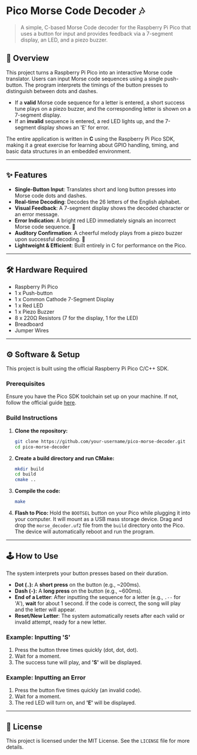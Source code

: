 # Pico Morse Code Decoder 🎶

> A simple, C-based Morse Code decoder for the Raspberry Pi Pico that uses a button for input and provides feedback via a 7-segment display, an LED, and a piezo buzzer.

## 📝 Overview

This project turns a Raspberry Pi Pico into an interactive Morse code translator. Users can input Morse code sequences using a single push-button. The program interprets the timings of the button presses to distinguish between dots and dashes.

  - If a **valid** Morse code sequence for a letter is entered, a short success tune plays on a piezo buzzer, and the corresponding letter is shown on a 7-segment display.
  - If an **invalid** sequence is entered, a red LED lights up, and the 7-segment display shows an 'E' for error.

The entire application is written in **C** using the Raspberry Pi Pico SDK, making it a great exercise for learning about GPIO handling, timing, and basic data structures in an embedded environment.

-----

## ✨ Features

  - **Single-Button Input**: Translates short and long button presses into Morse code dots and dashes.
  - **Real-time Decoding**: Decodes the 26 letters of the English alphabet.
  - **Visual Feedback**: A 7-segment display shows the decoded character or an error message.
  - **Error Indication**: A bright red LED immediately signals an incorrect Morse code sequence. 🔴
  - **Auditory Confirmation**: A cheerful melody plays from a piezo buzzer upon successful decoding. 🎵
  - **Lightweight & Efficient**: Built entirely in C for performance on the Pico.

-----

## 🛠️ Hardware Required

  - Raspberry Pi Pico
  - 1 x Push-button
  - 1 x Common Cathode 7-Segment Display
  - 1 x Red LED
  - 1 x Piezo Buzzer
  - 8 x 220Ω Resistors (7 for the display, 1 for the LED)
  - Breadboard
  - Jumper Wires

-----

## ⚙️ Software & Setup

This project is built using the official Raspberry Pi Pico C/C++ SDK.

### Prerequisites

Ensure you have the Pico SDK toolchain set up on your machine. If not, follow the official guide [here](https://datasheets.raspberrypi.com/pico/getting-started-with-pico.pdf).

### Build Instructions

1.  **Clone the repository:**

    ```bash
    git clone https://github.com/your-username/pico-morse-decoder.git
    cd pico-morse-decoder
    ```

2.  **Create a build directory and run CMake:**

    ```bash
    mkdir build
    cd build
    cmake ..
    ```

3.  **Compile the code:**

    ```bash
    make
    ```

4.  **Flash to Pico:**
    Hold the `BOOTSEL` button on your Pico while plugging it into your computer. It will mount as a USB mass storage device. Drag and drop the `morse_decoder.uf2` file from the `build` directory onto the Pico. The device will automatically reboot and run the program.

-----

## 🕹️ How to Use

The system interprets your button presses based on their duration.

  - **Dot (`.`):** A **short press** on the button (e.g., \~200ms).
  - **Dash (`-`):** A **long press** on the button (e.g., \~600ms).
  - **End of a Letter**: After inputting the sequence for a letter (e.g., `.--` for 'A'), **wait** for about 1 second. If the code is correct, the song will play and the letter will appear.
  - **Reset/New Letter**: The system automatically resets after each valid or invalid attempt, ready for a new letter.

### Example: Inputting 'S'

1.  Press the button three times quickly (dot, dot, dot).
2.  Wait for a moment.
3.  The success tune will play, and **'S'** will be displayed.

### Example: Inputting an Error

1.  Press the button five times quickly (an invalid code).
2.  Wait for a moment.
3.  The red LED will turn on, and **'E'** will be displayed.

-----

## 📜 License

This project is licensed under the MIT License. See the `LICENSE` file for more details.
